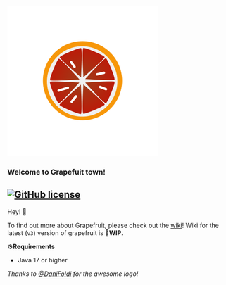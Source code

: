 ![Grapefruit logo](https://github.com/HgeX/grapefruit/blob/main/grapefruit.svg)

### Welcome to Grapefuit town!
[![GitHub license](https://img.shields.io/github/license/HgeX/grapefruit)](https://github.com/HgeX/grapefruit/blob/main/LICENSE)
---

Hey! 👋

To find out more about Grapefruit, please check out the [wiki](https://github.com/HgeX/grapefruit/wiki)! Wiki for the latest (`v3`) version of grapefruit is 🚧**WIP**.

⚙️**Requirements**
- Java 17 or higher

*Thanks to [@DaniFoldi](https://github.com/DaniFoldi) for the awesome logo!*
